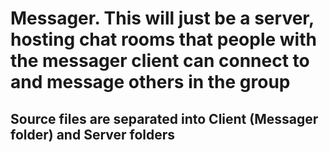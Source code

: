 # Messager. This will just be a server, hosting chat rooms that people with the messager client can connect to and message others in the group

## Source files are separated into Client (Messager folder) and Server folders
